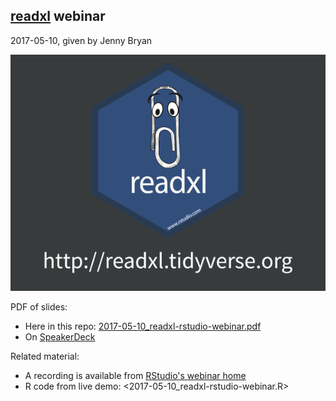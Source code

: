 ## [readxl](http://readxl.tidyverse.org) webinar

2017-05-10, given by Jenny Bryan

<a href="2017-05-10_readxl-rstudio-webinar.pdf"><img src="2017-05-10_readxl-rstudio-webinar-cover-600px.png"></a>

PDF of slides:

  * Here in this repo: [2017-05-10_readxl-rstudio-webinar.pdf](2017-05-10_readxl-rstudio-webinar.pdf)
  * On [SpeakerDeck](https://speakerdeck.com/jennybc/readxl-rstudio-webinar)
  
Related material:

  * A recording is available from [RStudio's webinar home](https://www.rstudio.com/resources/webinars/)
  * R code from live demo: <2017-05-10_readxl-rstudio-webinar.R>
  
